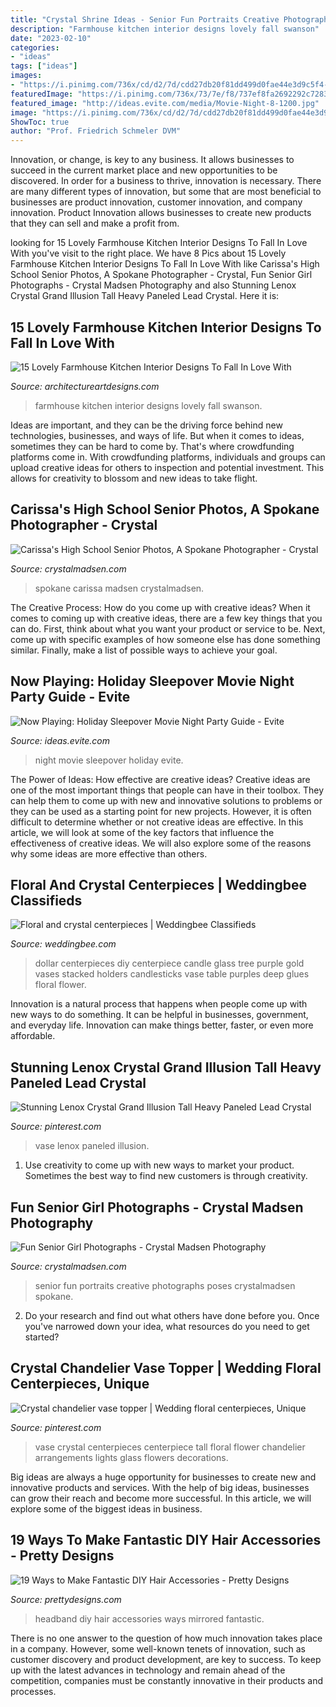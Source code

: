 ```yaml
---
title: "Crystal Shrine Ideas - Senior Fun Portraits Creative Photographs Poses Crystalmadsen Spokane"
description: "Farmhouse kitchen interior designs lovely fall swanson"
date: "2023-02-10"
categories:
- "ideas"
tags: ["ideas"]
images:
- "https://i.pinimg.com/736x/cd/d2/7d/cdd27db20f81dd499d0fae44e3d9c5f4--crystal-vase-illusion.jpg"
featuredImage: "https://i.pinimg.com/736x/73/7e/f8/737ef8fa2692292c7283d7c9ac458164.jpg"
featured_image: "http://ideas.evite.com/media/Movie-Night-8-1200.jpg"
image: "https://i.pinimg.com/736x/cd/d2/7d/cdd27db20f81dd499d0fae44e3d9c5f4--crystal-vase-illusion.jpg"
ShowToc: true
author: "Prof. Friedrich Schmeler DVM"
---
```



Innovation, or change, is key to any business. It allows businesses to succeed in the current market place and new opportunities to be discovered. In order for a business to thrive, innovation is necessary. There are many different types of innovation, but some that are most beneficial to businesses are product innovation, customer innovation, and company innovation. Product Innovation allows businesses to create new products that they can sell and make a profit from.

	

		
looking for 15 Lovely Farmhouse Kitchen Interior Designs To Fall In Love With you've visit to the right place. We have 8 Pics about 15 Lovely Farmhouse Kitchen Interior Designs To Fall In Love With like Carissa&#039;s High School Senior Photos, A Spokane Photographer - Crystal, Fun Senior Girl Photographs - Crystal Madsen Photography and also Stunning Lenox Crystal Grand Illusion Tall Heavy Paneled Lead Crystal. Here it is:
		
    
## 15 Lovely Farmhouse Kitchen Interior Designs To Fall In Love With

<img loading=lazy src="https://www.architectureartdesigns.com/wp-content/uploads/2015/01/15-Lovely-Farmhouse-Kitchen-Interior-Designs-To-Fall-In-Love-With-15-630x420.jpg" onerror="this.onerror=null;this.src='https://tse1.mm.bing.net/th?id=OIP.DCK5l1Pn4EXjH6eOgsL5WgHaE8&amp;pid=15.1';" alt="15 Lovely Farmhouse Kitchen Interior Designs To Fall In Love With">

_Source: architectureartdesigns.com_

>farmhouse kitchen interior designs lovely fall swanson. 

	

Ideas are important, and they can be the driving force behind new technologies, businesses, and ways of life. But when it comes to ideas, sometimes they can be hard to come by. That's where crowdfunding platforms come in. With crowdfunding platforms, individuals and groups can upload creative ideas for others to inspection and potential investment. This allows for creativity to blossom and new ideas to take flight.

    
## Carissa&#039;s High School Senior Photos, A Spokane Photographer - Crystal

<img loading=lazy src="https://crystalmadsen.com/wp-content/uploads/2012/09/Girls-Senior-Photo-Ideas-Spokane_0031-682x1024.jpg" onerror="this.onerror=null;this.src='https://tse4.mm.bing.net/th?id=OIP.QbRIf_pTI_ayGdJbJBMq7QHaLH&amp;pid=15.1';" alt="Carissa&#039;s High School Senior Photos, A Spokane Photographer - Crystal">

_Source: crystalmadsen.com_

>spokane carissa madsen crystalmadsen. 

	

The Creative Process: How do you come up with creative ideas?
When it comes to coming up with creative ideas, there are a few key things that you can do. First, think about what you want your product or service to be. Next, come up with specific examples of how someone else has done something similar. Finally, make a list of possible ways to achieve your goal.

    
## Now Playing: Holiday Sleepover Movie Night Party Guide - Evite

<img loading=lazy src="http://ideas.evite.com/media/Movie-Night-8-1200.jpg" onerror="this.onerror=null;this.src='https://tse1.mm.bing.net/th?id=OIP.NSbQd6MsyEdR2d5ta_wMFwHaE8&amp;pid=15.1';" alt="Now Playing: Holiday Sleepover Movie Night Party Guide - Evite">

_Source: ideas.evite.com_

>night movie sleepover holiday evite. 

	

The Power of Ideas: How effective are creative ideas?
Creative ideas are one of the most important things that people can have in their toolbox. They can help them to come up with new and innovative solutions to problems or they can be used as a starting point for new projects. However, it is often difficult to determine whether or not creative ideas are effective. In this article, we will look at some of the key factors that influence the effectiveness of creative ideas. We will also explore some of the reasons why some ideas are more effective than others.

    
## Floral And Crystal Centerpieces | Weddingbee Classifieds

<img loading=lazy src="http://www.weddingbee.com/wp-content/uploads/awpcp/DSC05462.jpg" onerror="this.onerror=null;this.src='https://tse1.mm.bing.net/th?id=OIP.3Wi2sRnuuJbDlHNwEImCvwHaNJ&amp;pid=15.1';" alt="Floral and crystal centerpieces | Weddingbee Classifieds">

_Source: weddingbee.com_

>dollar centerpieces diy centerpiece candle glass tree purple gold vases stacked holders candlesticks vase table purples deep glues floral flower. 

	

Innovation is a natural process that happens when people come up with new ways to do something. It can be helpful in businesses, government, and everyday life. Innovation can make things better, faster, or even more affordable.

    
## Stunning Lenox Crystal Grand Illusion Tall Heavy Paneled Lead Crystal

<img loading=lazy src="https://i.pinimg.com/736x/cd/d2/7d/cdd27db20f81dd499d0fae44e3d9c5f4--crystal-vase-illusion.jpg" onerror="this.onerror=null;this.src='https://tse2.mm.bing.net/th?id=OIP.2vdnZBOanfrDYy3HZEQShQHaJ3&amp;pid=15.1';" alt="Stunning Lenox Crystal Grand Illusion Tall Heavy Paneled Lead Crystal">

_Source: pinterest.com_

>vase lenox paneled illusion. 

	

1. Use creativity to come up with new ways to market your product. Sometimes the best way to find new customers is through creativity.

    
## Fun Senior Girl Photographs - Crystal Madsen Photography

<img loading=lazy src="http://www.crystalmadsen.com/wp-content/uploads/2014/10/Fun-Spokane-Senior-Girl-Photos-013.jpg" onerror="this.onerror=null;this.src='https://tse3.mm.bing.net/th?id=OIP.Y-UL3f9RSIDLE0lzUIDUGAHaLG&amp;pid=15.1';" alt="Fun Senior Girl Photographs - Crystal Madsen Photography">

_Source: crystalmadsen.com_

>senior fun portraits creative photographs poses crystalmadsen spokane. 

	

2. Do your research and find out what others have done before you. Once you've narrowed down your idea, what resources do you need to get started? 

    
## Crystal Chandelier Vase Topper | Wedding Floral Centerpieces, Unique

<img loading=lazy src="https://i.pinimg.com/736x/73/7e/f8/737ef8fa2692292c7283d7c9ac458164.jpg" onerror="this.onerror=null;this.src='https://tse4.mm.bing.net/th?id=OIP.ODKBzxXMO9ZQPypI1b6ecwHaLH&amp;pid=15.1';" alt="Crystal chandelier vase topper | Wedding floral centerpieces, Unique">

_Source: pinterest.com_

>vase crystal centerpieces centerpiece tall floral flower chandelier arrangements lights glass flowers decorations. 

	

Big ideas are always a huge opportunity for businesses to create new and innovative products and services. With the help of big ideas, businesses can grow their reach and become more successful. In this article, we will explore some of the biggest ideas in business.

    
## 19 Ways To Make Fantastic DIY Hair Accessories - Pretty Designs

<img loading=lazy src="https://www.prettydesigns.com/wp-content/uploads/2014/05/MIRRORED-HEADBAND.jpg" onerror="this.onerror=null;this.src='https://tse1.mm.bing.net/th?id=OIP.9CwinsNEPqNqmU-UJmSBUQHaKX&amp;pid=15.1';" alt="19 Ways to Make Fantastic DIY Hair Accessories - Pretty Designs">

_Source: prettydesigns.com_

>headband diy hair accessories ways mirrored fantastic. 

	

There is no one answer to the question of how much innovation takes place in a company. However, some well-known tenets of innovation, such as customer discovery and product development, are key to success. To keep up with the latest advances in technology and remain ahead of the competition, companies must be constantly innovative in their products and processes.

